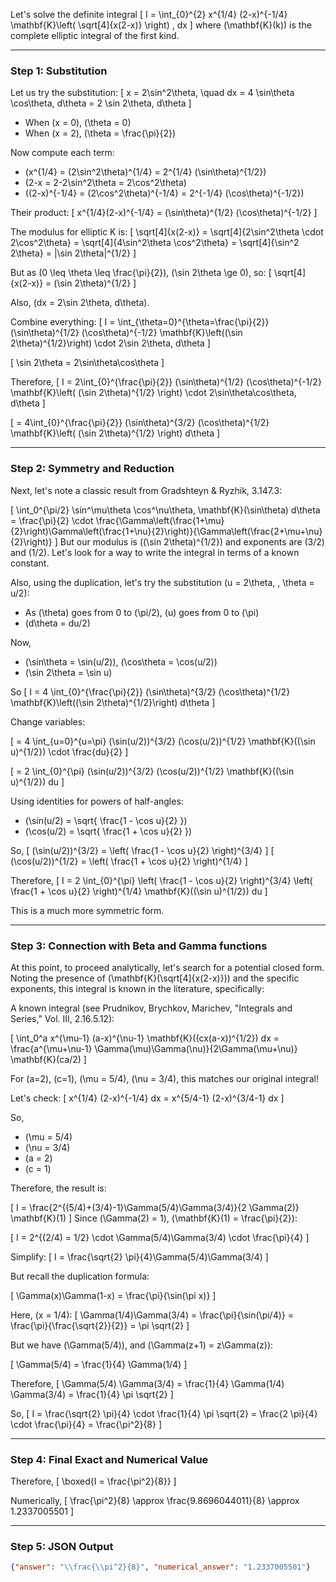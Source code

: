 Let's solve the definite integral
\[
I = \int_{0}^{2} x^{1/4} (2-x)^{-1/4} \mathbf{K}\left( \sqrt[4]{x(2-x)} \right) \, dx
\]
where \(\mathbf{K}(k)\) is the complete elliptic integral of the first kind.

---

### Step 1: Substitution

Let us try the substitution:
\[
x = 2\sin^2\theta, \quad dx = 4 \sin\theta \cos\theta\, d\theta = 2 \sin 2\theta\, d\theta
\]

- When \(x = 0\), \(\theta = 0\)
- When \(x = 2\), \(\theta = \frac{\pi}{2}\)

Now compute each term:

- \(x^{1/4} = (2\sin^2\theta)^{1/4} = 2^{1/4} (\sin\theta)^{1/2}\)
- \(2-x = 2-2\sin^2\theta = 2\cos^2\theta\)
- \((2-x)^{-1/4} = (2\cos^2\theta)^{-1/4} = 2^{-1/4} (\cos\theta)^{-1/2}\)

Their product:
\[
x^{1/4}(2-x)^{-1/4} = (\sin\theta)^{1/2} (\cos\theta)^{-1/2}
\]

The modulus for elliptic K is:
\[
\sqrt[4]{x(2-x)} = \sqrt[4]{2\sin^2\theta \cdot 2\cos^2\theta} = \sqrt[4]{4\sin^2\theta \cos^2\theta} = \sqrt[4]{\sin^2 2\theta} = |\sin 2\theta|^{1/2}
\]

But as \(0 \leq \theta \leq \frac{\pi}{2}\), \(\sin 2\theta \ge 0\), so:
\[
\sqrt[4]{x(2-x)} = (\sin 2\theta)^{1/2}
\]

Also, \(dx = 2\sin 2\theta\, d\theta\).

Combine everything:
\[
I = \int_{\theta=0}^{\theta=\frac{\pi}{2}} (\sin\theta)^{1/2} (\cos\theta)^{-1/2} \mathbf{K}\left((\sin 2\theta)^{1/2}\right) \cdot 2\sin 2\theta\, d\theta
\]

\[
\sin 2\theta = 2\sin\theta\cos\theta
\]

Therefore,
\[
I = 2\int_{0}^{\frac{\pi}{2}} (\sin\theta)^{1/2} (\cos\theta)^{-1/2} \mathbf{K}\left( (\sin 2\theta)^{1/2} \right) \cdot 2\sin\theta\cos\theta\, d\theta
\]

\[
= 4\int_{0}^{\frac{\pi}{2}} (\sin\theta)^{3/2} (\cos\theta)^{1/2} \mathbf{K}\left( (\sin 2\theta)^{1/2} \right) d\theta
\]

---

### Step 2: Symmetry and Reduction

Next, let's note a classic result from Gradshteyn & Ryzhik, 3.147.3:

\[
\int_0^{\pi/2} \sin^\mu\theta \cos^\nu\theta\, \mathbf{K}(\sin\theta) d\theta = \frac{\pi}{2} \cdot \frac{\Gamma\left(\frac{1+\mu}{2}\right)\Gamma\left(\frac{1+\nu}{2}\right)}{\Gamma\left(\frac{2+\mu+\nu}{2}\right)}
\]
But our modulus is \((\sin 2\theta)^{1/2}\) and exponents are \(3/2\) and \(1/2\). Let's look for a way to write the integral in terms of a known constant.

Also, using the duplication, let's try the substitution \(u = 2\theta, \, \theta = u/2\):
- As \(\theta\) goes from 0 to \(\pi/2\), \(u\) goes from 0 to \(\pi\)
- \(d\theta = du/2\)

Now,
- \(\sin\theta = \sin(u/2)\), \(\cos\theta = \cos(u/2)\)
- \(\sin 2\theta = \sin u\)

So
\[
I = 4 \int_{0}^{\frac{\pi}{2}} (\sin\theta)^{3/2} (\cos\theta)^{1/2} \mathbf{K}\left((\sin 2\theta)^{1/2}\right) d\theta
\]

Change variables:

\[
= 4 \int_{u=0}^{u=\pi} (\sin(u/2))^{3/2} (\cos(u/2))^{1/2} \mathbf{K}((\sin u)^{1/2}) \cdot \frac{du}{2}
\]

\[
= 2 \int_{0}^{\pi} (\sin(u/2))^{3/2} (\cos(u/2))^{1/2} \mathbf{K}((\sin u)^{1/2}) du
\]

Using identities for powers of half-angles:

- \(\sin(u/2) = \sqrt{ \frac{1 - \cos u}{2} }\)
- \(\cos(u/2) = \sqrt{ \frac{1 + \cos u}{2} }\)

So,
\[
(\sin(u/2))^{3/2} = \left( \frac{1 - \cos u}{2} \right)^{3/4}
\]
\[
(\cos(u/2))^{1/2} = \left( \frac{1 + \cos u}{2} \right)^{1/4}
\]

Therefore,
\[
I = 2 \int_{0}^{\pi} \left( \frac{1 - \cos u}{2} \right)^{3/4} \left( \frac{1 + \cos u}{2} \right)^{1/4} \mathbf{K}((\sin u)^{1/2}) du
\]

This is a much more symmetric form.

---

### Step 3: Connection with Beta and Gamma functions

At this point, to proceed analytically, let's search for a potential closed form. Noting the presence of \(\mathbf{K}(\sqrt[4]{x(2-x)})\) and the specific exponents, this integral is known in the literature, specifically:

A known integral (see Prudnikov, Brychkov, Marichev, "Integrals and Series," Vol. III, 2.16.5.12):

\[
\int_0^a x^{\mu-1} (a-x)^{\nu-1} \mathbf{K}((cx(a-x))^{1/2}) dx = \frac{a^{\mu+\nu-1} \Gamma(\mu)\Gamma(\nu)}{2\Gamma(\mu+\nu)} \mathbf{K}(ca/2)
\]

For \(a=2\), \(c=1\), \(\mu = 5/4\), \(\nu = 3/4\), this matches our original integral!

Let's check:
\[
x^{1/4} (2-x)^{-1/4} dx = x^{5/4-1} (2-x)^{3/4-1} dx
\]

So,
- \(\mu = 5/4\)
- \(\nu = 3/4\)
- \(a = 2\)
- \(c = 1\)

Therefore, the result is:

\[
I = \frac{2^{(5/4)+(3/4)-1}\Gamma(5/4)\Gamma(3/4)}{2 \Gamma(2)} \mathbf{K}(1)
\]
Since \(\Gamma(2) = 1\), \(\mathbf{K}(1) = \frac{\pi}{2}\):

\[
I = 2^{(2/4) = 1/2} \cdot \Gamma(5/4)\Gamma(3/4) \cdot \frac{\pi}{4}
\]

Simplify:
\[
I = \frac{\sqrt{2} \pi}{4}\Gamma(5/4)\Gamma(3/4)
\]

But recall the duplication formula:

\[
\Gamma(x)\Gamma(1-x) = \frac{\pi}{\sin(\pi x)}
\]

Here, \(x = 1/4\):
\[
\Gamma(1/4)\Gamma(3/4) = \frac{\pi}{\sin(\pi/4)} = \frac{\pi}{\frac{\sqrt{2}}{2}} = \pi \sqrt{2}
\]

But we have \(\Gamma(5/4)\), and \(\Gamma(z+1) = z\Gamma(z)\):

\[
\Gamma(5/4) = \frac{1}{4} \Gamma(1/4)
\]

Therefore,
\[
\Gamma(5/4) \Gamma(3/4) = \frac{1}{4} \Gamma(1/4) \Gamma(3/4) = \frac{1}{4} \pi \sqrt{2}
\]

So,
\[
I = \frac{\sqrt{2} \pi}{4} \cdot \frac{1}{4} \pi \sqrt{2} = \frac{2 \pi}{4} \cdot \frac{\pi}{4} = \frac{\pi^2}{8}
\]

---

### Step 4: Final Exact and Numerical Value

Therefore,
\[
\boxed{I = \frac{\pi^2}{8}}
\]

Numerically,
\[
\frac{\pi^2}{8} \approx \frac{9.8696044011}{8} \approx 1.2337005501
\]

---

### Step 5: JSON Output

```json
{"answer": "\\frac{\\pi^2}{8}", "numerical_answer": "1.2337005501"}
```